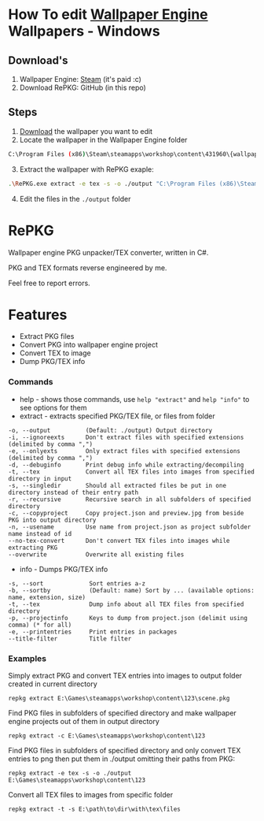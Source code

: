 # How To edit [Wallpaper Engine](https://www.wallpaperengine.io/en) Wallpapers - Windows

## Download's

1. Wallpaper Engine: [Steam](https://store.steampowered.com/app/431960/Wallpaper_Engine/) (it's paid :c)
2. Download RePKG: GitHub (in this repo)

## Steps

1. [Download](https://i.imgur.com/sNy7naW.png) the wallpaper you want to edit
2. Locate the wallpaper in the Wallpaper Engine folder

```bash
C:\Program Files (x86)\Steam\steamapps\workshop\content\431960\{wallpaper_id}
```

3. Extract the wallpaper with RePKG exaple:

```bash
.\RePKG.exe extract -e tex -s -o ./output "C:\Program Files (x86)\Steam\steamapps\workshop\content\431960\{wallpaper_id}\scene.pkg"
```

4. Edit the files in the `./output` folder



# RePKG
Wallpaper engine PKG unpacker/TEX converter, written in C#.

PKG and TEX formats reverse engineered by me.

Feel free to report errors.

# Features
- Extract PKG files
- Convert PKG into wallpaper engine project
- Convert TEX to image
- Dump PKG/TEX info

### Commands
- help - shows those commands, use `help "extract"` and `help "info"` to see options for them
- extract - extracts specified PKG/TEX file, or files from folder
```
-o, --output          (Default: ./output) Output directory
-i, --ignoreexts      Don't extract files with specified extensions (delimited by comma ",")
-e, --onlyexts        Only extract files with specified extensions (delimited by comma ",")
-d, --debuginfo       Print debug info while extracting/decompiling
-t, --tex             Convert all TEX files into images from specified directory in input
-s, --singledir       Should all extracted files be put in one directory instead of their entry path
-r, --recursive       Recursive search in all subfolders of specified directory
-c, --copyproject     Copy project.json and preview.jpg from beside PKG into output directory
-n, --usename         Use name from project.json as project subfolder name instead of id
--no-tex-convert      Don't convert TEX files into images while extracting PKG
--overwrite           Overwrite all existing files
```
- info - Dumps PKG/TEX info
```
-s, --sort             Sort entries a-z
-b, --sortby           (Default: name) Sort by ... (available options: name, extension, size)
-t, --tex              Dump info about all TEX files from specified directory
-p, --projectinfo      Keys to dump from project.json (delimit using comma) (* for all)
-e, --printentries     Print entries in packages
--title-filter         Title filter
```
 
### Examples
Simply extract PKG and convert TEX entries into images to output folder created in current directory
```
repkg extract E:\Games\steamapps\workshop\content\123\scene.pkg
```
Find PKG files in subfolders of specified directory and make wallpaper engine projects out of them in output directory
```
repkg extract -c E:\Games\steamapps\workshop\content\123
```
Find PKG files in subfolders of specified directory and only convert TEX entries to png then put them in ./output omitting their paths from PKG:
```
repkg extract -e tex -s -o ./output E:\Games\steamapps\workshop\content\123
```
Convert all TEX files to images from specific folder
```
repkg extract -t -s E:\path\to\dir\with\tex\files
```
